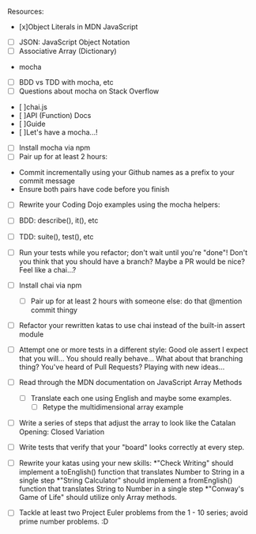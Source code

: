 Resources:

* [x]Object Literals in MDN JavaScript
* [ ] JSON: JavaScript Object Notation
* [ ] Associative Array (Dictionary)
 * mocha
* [ ] BDD vs TDD with mocha, etc
* [ ] Questions about mocha on Stack Overflow
* [ ]chai.js
* [ ]API (Function) Docs
* [ ]Guide
* [ ]Let's have a mocha...!

* [ ] Install mocha via npm
* [ ] Pair up for at least 2 hours:
*  Commit incrementally using your Github names as a prefix to your commit message
 * Ensure both pairs have code before you finish
  * [ ] Rewrite your Coding Dojo examples using the mocha helpers:
* [ ] BDD: describe(), it(), etc
* [ ] TDD: suite(), test(), etc
* [ ] Run your tests while you refactor; don't wait until you're "done"!
Don't you think that you should have a branch? Maybe a PR would be nice?
Feel like a chai...?

* [ ] Install chai via npm 
  * [ ] Pair up for at least 2 hours with someone else: do that @mention commit thingy
* [ ] Refactor your rewritten katas to use chai instead of the built-in assert module
* [ ] Attempt one or more tests in a different style:
Good ole assert
I expect that you will...
You should really behave...
What about that branching thing? You've heard of Pull Requests?
Playing with new ideas...

* [ ] Read through the MDN documentation on JavaScript Array Methods
  * [ ] Translate each one using English and maybe some examples.
    * [ ] Retype the multidimensional array example
* [ ] Write a series of steps that adjust the array to look like the Catalan Opening: Closed Variation
* [ ] Write tests that verify that your "board" looks correctly at every step.
* [ ] Rewrite your katas using your new skills:
*"Check Writing" should implement a toEnglish() function that translates Number to String in a single step
*"String Calculator" should implement a fromEnglish() function that translates String to Number in a single step
*"Conway's Game of Life" should utilize only Array methods.
* [ ] Tackle at least two Project Euler problems from the 1 - 10 series; avoid prime number problems. :D


####
